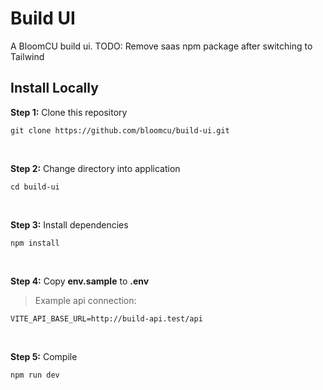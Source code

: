 # Build UI

A BloomCU build ui.
TODO: Remove saas npm package after switching to Tailwind

## Install Locally

**Step 1:** Clone this repository

```
git clone https://github.com/bloomcu/build-ui.git
```

<br>

**Step 2:** Change directory into application

```
cd build-ui
```

<br>

**Step 3:** Install dependencies

```
npm install
```

<br>

**Step 4:** Copy **env.sample** to **.env**
> Example api connection:
```
VITE_API_BASE_URL=http://build-api.test/api
```

<br>

**Step 5:** Compile

```
npm run dev
```
